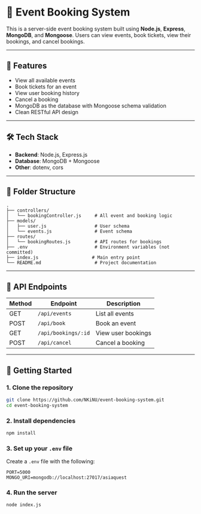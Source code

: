 
# 📅 Event Booking System

This is a server-side event booking system built using **Node.js**, **Express**, **MongoDB**, and **Mongoose**. Users can view events, book tickets, view their bookings, and cancel bookings.

---

## 🚀 Features

- View all available events
- Book tickets for an event
- View user booking history
- Cancel a booking
- MongoDB as the database with Mongoose schema validation
- Clean RESTful API design

---

## 🛠️ Tech Stack

- **Backend**: Node.js, Express.js
- **Database**: MongoDB + Mongoose
- **Other**: dotenv, cors

---

## 📁 Folder Structure

```
.
├── controllers/
│   └── bookingController.js     # All event and booking logic
├── models/
│   ├── user.js                  # User schema
│   └── events.js                # Event schema
├── routes/
│   └── bookingRoutes.js         # API routes for bookings
├── .env                         # Environment variables (not committed)
├── index.js                    # Main entry point
└── README.md                    # Project documentation
```

---

## 🧪 API Endpoints

| Method | Endpoint           | Description              |
|--------|--------------------|--------------------------|
| GET    | `/api/events`      | List all events          |
| POST   | `/api/book`        | Book an event            |
| GET    | `/api/bookings/:id`| View user bookings       |
| POST   | `/api/cancel`      | Cancel a booking         |

---

## 🧰 Getting Started

### 1. Clone the repository
```bash
git clone https://github.com/NKiNU/event-booking-system.git
cd event-booking-system
```

### 2. Install dependencies
```bash
npm install
```

### 3. Set up your `.env` file
Create a `.env` file with the following:
```
PORT=5000
MONGO_URI=mongodb://localhost:27017/asiaquest
```

### 4. Run the server
```bash
node index.js
```


